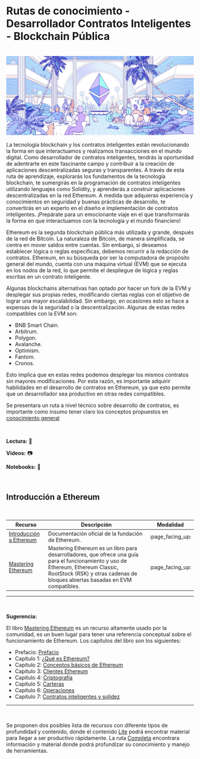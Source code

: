 # **Rutas de conocimiento - Desarrollador Contratos Inteligentes - Blockchain Pública**

<br>

<img src="../imagenes/ethereum.webp"/>

<br>

La tecnología blockchain y los contratos inteligentes están revolucionando la forma en que interactuamos y realizamos transacciones en el mundo digital. Como desarrollador de contratos inteligentes, tendrás la oportunidad de adentrarte en este fascinante campo y contribuir a la creación de aplicaciones descentralizadas seguras y transparentes. A través de esta ruta de aprendizaje, explorarás los fundamentos de la tecnología blockchain, te sumergirás en la programación de contratos inteligentes utilizando lenguajes como Solidity, y aprenderás a construir aplicaciones descentralizadas en la red Ethereum. A medida que adquieras experiencia y conocimientos en seguridad y buenas prácticas de desarrollo, te convertirás en un experto en el diseño e implementación de contratos inteligentes. ¡Prepárate para un emocionante viaje en el que transformarás la forma en que interactuamos con la tecnología y el mundo financiero!

Ethereum es la segunda blockchain pública más utilizada y grande, después de la red de Bitcoin. La naturaleza de Bitcoin, de manera simplificada, se centra en mover saldos entre cuentas. Sin embargo, si deseamos establecer lógica o reglas específicas, debemos recurrir a la redacción de contratos. Ethereum, en su búsqueda por ser la computadora de propósito general del mundo, cuenta con una máquina virtual (EVM) que se ejecuta en los nodos de la red, lo que permite el despliegue de lógica y reglas escritas en un contrato inteligente.

Algunas blockchains alternativas han optado por hacer un fork de la EVM y desplegar sus propias redes, modificando ciertas reglas con el objetivo de lograr una mayor escalabilidad. Sin embargo, en ocasiones esto se hace a expensas de la seguridad o la descentralización. Algunas de estas redes compatibles con la EVM son:

* BNB Smart Chain.
* Arbitrum.
* Polygon.
* Avalanche.
* Optimism.
* Fantom.
* Cronos.

Esto implica que en estas redes podemos desplegar los mismos contratos sin mayores modificaciones. Por esta razón, es importante adquirir habilidades en el desarrollo de contratos en Ethereum, ya que esto permite que un desarrollador sea productivo en otras redes compatibles.

Se presentara un ruta a nivel técnico sobre desarrollo de contratos, es importante como insumo tener claro los conceptos propuestos en [conocimiento general](../../conocimiento_general/conocimiento_general.md)


<br>

**Lectura:** :page_facing_up:

**Videos:**  :camera:

**Notebooks:** :blue_book:

<br>

## **Introducción a Ethereum**

<br>

<table>
  <thead>
    <tr>
      <th>Recurso</th>
      <th>Descripción</th>
      <th>Modalidad</th>
    </tr>
  </thead>
  <tbody>
    <tr>
      <td><a href="https://ethereum.org/en/developers/docs/intro-to-ethereum/">Introducción a Ethereum</a></td>
      <td>
      Documentación oficial de la fundación de Ethereum.
      </td>
      <td>:page_facing_up:</td>
    </tr>
    <tr>
      <td>
        <a href="https://github.com/ethereumbook/ethereumbook">Mastering Ethereum</a>
      </td>
      <td>Mastering Ethereum es un libro para desarrolladores, que ofrece una guía para el funcionamiento y uso de Ethereum, Ethereum Classic, RootStock (RSK) y otras cadenas de bloques abiertas basadas en EVM compatibles.
      </td>
      <td>:page_facing_up:</td>
    </tr>
  </tbody>
</table>

---

<br>

**Sugerencia:**

El libro [Mastering Ethereum](https://github.com/ethereumbook/ethereumbook) es un recurso altamente usado por la comunidad, es un buen lugar para tener una referencia conceptual sobre el funcionamiento de Ethereum. Los capítulos del libro son los siguientes:

* Prefacio: [Prefacio](https://github.com/ethereumbook/ethereumbook/blob/develop/preface.asciidoc)
* Capítulo 1: [¿Qué es Ethereum?](https://github.com/ethereumbook/ethereumbook/blob/develop/01what-is.asciidoc)
* Capítulo 2: [Conceptos básicos de Ethereum](https://github.com/ethereumbook/ethereumbook/blob/develop/02intro.asciidoc)
* Capítulo 3: [Clientes Ethereum](https://github.com/ethereumbook/ethereumbook/blob/develop/03clients.asciidoc)
* Capítulo 4: [Criptografía](https://github.com/ethereumbook/ethereumbook/blob/develop/04keys-addresses.asciidoc)
* Capítulo 5: [Carteras](https://github.com/ethereumbook/ethereumbook/blob/develop/05wallets.asciidoc)
*	Capítulo 6: [Operaciones](https://github.com/ethereumbook/ethereumbook/blob/develop/06transactions.asciidoc)
*	Capítulo 7: [Contratos inteligentes y solidez](https://github.com/ethereumbook/ethereumbook/blob/develop/07smart-contracts-solidity.asciidoc)


---

<br>

Se proponen dos posibles lista de recursos con diferente tipos de profundidad y contenido, donde el contenido [Lite](../../desarrollo_contratos/blockchain_publicas/EVM_Lite.md) podrá encontrar material para llegar a ser productivo rápidamente. La ruta [Completa](../../desarrollo_contratos/blockchain_publicas/EVM_Completa.md) encontrara información y material donde podrá profundizar su conocimiento y manejo de herramientas.

